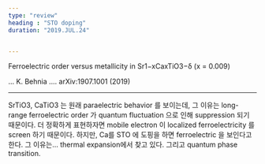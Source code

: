 ```yaml
---
type: "review"
heading : "STO doping"
duration: "2019.JUL.24"


---
```


Ferroelectric order versus metallicity in Sr1−xCaxTiO3−δ (x = 0.009)

... K. Behnia .... arXiv:1907.1001 (2019)

***

SrTiO3, CaTiO3 는 원래 paraelectric behavior 를 보이는데, 그 이유는 long-range ferroelectric order 가 quantum fluctuation 으로 인해 suppression 되기 때문이다. 더 정확하게 표현하자면 mobile electron 이 localized ferroelectricity 를 screen 하기 때문이다. 하지만, Ca를 STO 에 도핑을 하면 ferroelectric 을 보인다고 한다. 그 이유는... thermal expansion에서 찾고 있다.  그리고 quantum phase transition.